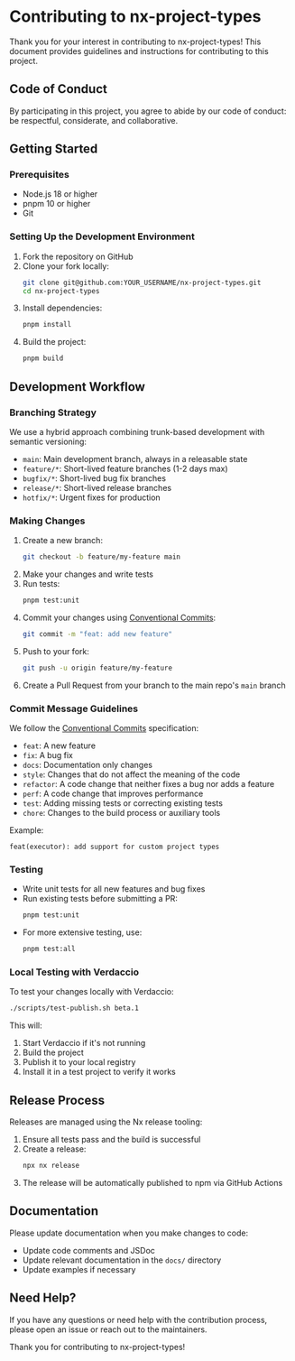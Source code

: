 # Contributing to nx-project-types

Thank you for your interest in contributing to nx-project-types! This document provides guidelines and instructions for contributing to this project.

## Code of Conduct

By participating in this project, you agree to abide by our code of conduct: be respectful, considerate, and collaborative.

## Getting Started

### Prerequisites

- Node.js 18 or higher
- pnpm 10 or higher
- Git

### Setting Up the Development Environment

1. Fork the repository on GitHub
2. Clone your fork locally:
   ```bash
   git clone git@github.com:YOUR_USERNAME/nx-project-types.git
   cd nx-project-types
   ```
3. Install dependencies:
   ```bash
   pnpm install
   ```
4. Build the project:
   ```bash
   pnpm build
   ```

## Development Workflow

### Branching Strategy

We use a hybrid approach combining trunk-based development with semantic versioning:

- `main`: Main development branch, always in a releasable state
- `feature/*`: Short-lived feature branches (1-2 days max)
- `bugfix/*`: Short-lived bug fix branches
- `release/*`: Short-lived release branches
- `hotfix/*`: Urgent fixes for production

### Making Changes

1. Create a new branch:
   ```bash
   git checkout -b feature/my-feature main
   ```
2. Make your changes and write tests
3. Run tests:
   ```bash
   pnpm test:unit
   ```
4. Commit your changes using [Conventional Commits](https://www.conventionalcommits.org/):
   ```bash
   git commit -m "feat: add new feature"
   ```
5. Push to your fork:
   ```bash
   git push -u origin feature/my-feature
   ```
6. Create a Pull Request from your branch to the main repo's `main` branch

### Commit Message Guidelines

We follow the [Conventional Commits](https://www.conventionalcommits.org/) specification:

- `feat`: A new feature
- `fix`: A bug fix
- `docs`: Documentation only changes
- `style`: Changes that do not affect the meaning of the code
- `refactor`: A code change that neither fixes a bug nor adds a feature
- `perf`: A code change that improves performance
- `test`: Adding missing tests or correcting existing tests
- `chore`: Changes to the build process or auxiliary tools

Example:
```
feat(executor): add support for custom project types
```

### Testing

- Write unit tests for all new features and bug fixes
- Run existing tests before submitting a PR:
  ```bash
  pnpm test:unit
  ```
- For more extensive testing, use:
  ```bash
  pnpm test:all
  ```

### Local Testing with Verdaccio

To test your changes locally with Verdaccio:

```bash
./scripts/test-publish.sh beta.1
```

This will:
1. Start Verdaccio if it's not running
2. Build the project
3. Publish it to your local registry
4. Install it in a test project to verify it works

## Release Process

Releases are managed using the Nx release tooling:

1. Ensure all tests pass and the build is successful
2. Create a release:
   ```bash
   npx nx release
   ```
3. The release will be automatically published to npm via GitHub Actions

## Documentation

Please update documentation when you make changes to code:

- Update code comments and JSDoc
- Update relevant documentation in the `docs/` directory
- Update examples if necessary

## Need Help?

If you have any questions or need help with the contribution process, please open an issue or reach out to the maintainers.

Thank you for contributing to nx-project-types! 
